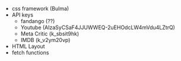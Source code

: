 - css framework (Bulma)
- API keys
    - fandango (??)
    - Youtube (AIzaSyCSaF4JJUWWEQ-2uEHOdcLW4mVdu4LZtrQ)
    - Meta Critic (k_sbsit9hk)
    - IMDB (k_v2ym20vp)
- HTML Layout
- fetch functions